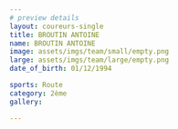 ```yaml
---
# preview details
layout: coureurs-single
title: BROUTIN ANTOINE
name: BROUTIN ANTOINE
image: assets/imgs/team/small/empty.png
large: assets/imgs/team/large/empty.png
date_of_birth: 01/12/1994

sports: Route
category: 2ème
gallery:

---
```

